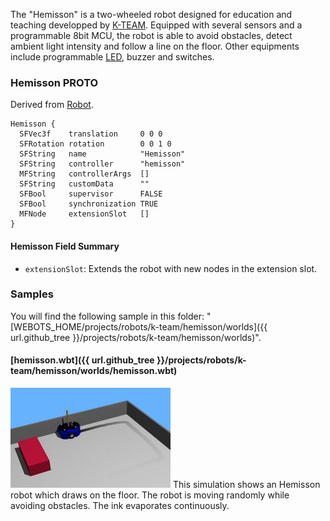 The "Hemisson" is a two-wheeled robot designed for education and teaching developped by [K-TEAM](https://www.k-team.com/mobile-robotics-products/old-products/hemisson).
Equipped with several sensors and a programmable 8bit MCU, the robot is able to avoid obstacles, detect ambient light intensity and follow a line on the floor.
Other equipments include programmable [LED](https://cyberbotics.com/doc/reference/led), buzzer and switches.

### Hemisson PROTO

Derived from [Robot](https://cyberbotics.com/doc/reference/robot).

```
Hemisson {
  SFVec3f    translation     0 0 0
  SFRotation rotation        0 0 1 0
  SFString   name            "Hemisson"
  SFString   controller      "hemisson"
  MFString   controllerArgs  []
  SFString   customData      ""
  SFBool     supervisor      FALSE
  SFBool     synchronization TRUE
  MFNode     extensionSlot   []
}
```

#### Hemisson Field Summary

- `extensionSlot`: Extends the robot with new nodes in the extension slot.

### Samples

You will find the following sample in this folder: "[WEBOTS\_HOME/projects/robots/k-team/hemisson/worlds]({{ url.github_tree }}/projects/robots/k-team/hemisson/worlds)".

#### [hemisson.wbt]({{ url.github_tree }}/projects/robots/k-team/hemisson/worlds/hemisson.wbt)

![hemisson.wbt.png](images/hemisson/hemisson.wbt.thumbnail.jpg) This simulation shows an Hemisson robot which draws on the floor.
The robot is moving randomly while avoiding obstacles.
The ink evaporates continuously.
